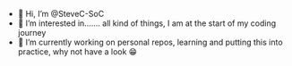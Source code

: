 - 👋 Hi, I’m @SteveC-SoC
- 👀 I’m interested in....... all kind of things, I am at the start of my coding journey
- 🌱 I’m currently working on personal repos, learning and putting this into practice, why not have a look 😁


<!---
SteveC-SoC/SteveC-SoC is a ✨ special ✨ repository because its `README.md` (this file) appears on your GitHub profile.
You can click the Preview link to take a look at your changes.
--->
